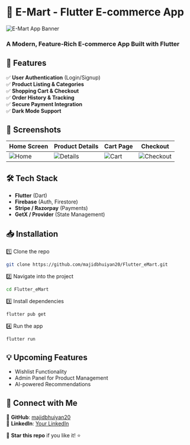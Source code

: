 # 🛒 E-Mart - Flutter E-commerce App  

![E-Mart App Banner](https://your-image-link.com/banner.png)  

### A Modern, Feature-Rich E-commerce App Built with Flutter  

## 📌 Features  
✅ **User Authentication** (Login/Signup)  
✅ **Product Listing & Categories**  
✅ **Shopping Cart & Checkout**  
✅ **Order History & Tracking**  
✅ **Secure Payment Integration**  
✅ **Dark Mode Support**  

## 🚀 Screenshots  
| Home Screen | Product Details | Cart Page | Checkout |  
|------------|---------------|-----------|-----------|  
| ![Home](login/home.png) | ![Details](screenshots/details.png) | ![Cart](screenshots/cart.png) | ![Checkout](screenshots/checkout.png) |

## 🛠️ Tech Stack  
- **Flutter** (Dart)  
- **Firebase** (Auth, Firestore)  
- **Stripe / Razorpay** (Payments)  
- **GetX / Provider** (State Management)  

## 📥 Installation  
1️⃣ Clone the repo  
```bash
git clone https://github.com/majidbhuiyan20/Flutter_eMart.git
```
2️⃣ Navigate into the project  
```bash
cd Flutter_eMart
```
3️⃣ Install dependencies  
```bash
flutter pub get
```
4️⃣ Run the app  
```bash
flutter run
```

## 💡 Upcoming Features  
- Wishlist Functionality  
- Admin Panel for Product Management  
- AI-powered Recommendations  

## 🔗 Connect with Me  
🔹 **GitHub**: [majidbhuiyan20](https://github.com/majidbhuiyan20)  
🔹 **LinkedIn**: [Your LinkedIn](https://linkedin.com/in/your-profile)  

🚀 **Star this repo** if you like it! ⭐
